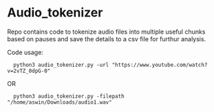 # Audio_tokenizer

Repo contains code to tokenize audio files into multiple useful chunks based on pauses and save the details to a csv file for furthur analysis.

Code usage:

      python3 audio_tokenizer.py -url "https://www.youtube.com/watch?v=2vTZ_0dpG-0"

OR

      python3 audio_tokenizer.py -filepath "/home/aswin/Downloads/audio1.wav"
